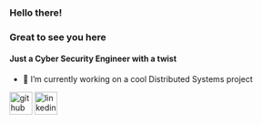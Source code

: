 <!--
**Andrelleite/Andrelleite** is a ✨ _special_ ✨ repository because its `README.md` (this file) appears on your GitHub profile.

Here are some ideas to get you started:

- 🔭 I’m currently working on ...
- 🌱 I’m currently learning ...
- 👯 I’m looking to collaborate on ...
- 🤔 I’m looking for help with ...
- 💬 Ask me about ...
- 📫 How to reach me: ...
- 😄 Pronouns: ...
- ⚡ Fun fact: ...
-->
### Hello there! 
### Great to see you here 
#### Just a Cyber Security Engineer with a twist

- 🔭 I’m currently working on a cool Distributed Systems project 


[<img src='https://cdn.jim-nielsen.com/macos/128/github-desktop-2021-05-20.png' alt='github' height='40'>](https://github.com/andrelleite)  [<img src='https://upload.wikimedia.org/wikipedia/commons/thumb/8/81/LinkedIn_icon.svg/768px-LinkedIn_icon.svg.png' alt='linkedin' height='40'>](https://www.linkedin.com/in/andré-loras-leite-54b721210/)  
